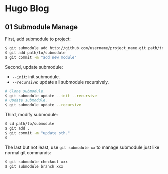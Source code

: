 # Hugo Blog

## 01 Submodule Manage

First, add submodule to project:

```sh
$ git submodule add http://github.com/username/project_name.git path/to/submodule
$ git add path/to/submodule
$ git commit -m "add new module"
```

Second, update submodule:
- `--init`: init submodule.
- `--recursive`: update all submodule recursively.

```sh
# Clone submodule.
$ git submodule update --init --recursive
# Update submodule.
$ git submodule update --recursive
```

Third, modify submodule:

```sh
$ cd path/to/submodule
$ git add .
$ git commit -m "update sth."
$
```

The last but not least, use `git submodule xx` to manage submodule just like normal git commands:

```sh
$ git submodule checkout xxx
$ git submodule branch xxx
```